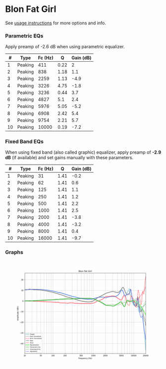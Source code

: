 # Blon Fat Girl
See [usage instructions](https://github.com/jaakkopasanen/AutoEq#usage) for more options and info.

### Parametric EQs
Apply preamp of -2.6 dB when using parametric equalizer.

|   # | Type    |   Fc (Hz) |    Q |   Gain (dB) |
|-----|---------|-----------|------|-------------|
|   1 | Peaking |       411 | 0.22 |         2   |
|   2 | Peaking |       838 | 1.18 |         1.1 |
|   3 | Peaking |      2259 | 1.13 |        -4.9 |
|   4 | Peaking |      3226 | 4.75 |        -1.8 |
|   5 | Peaking |      3236 | 0.44 |         3.7 |
|   6 | Peaking |      4827 | 5.1  |         2.4 |
|   7 | Peaking |      5976 | 5.05 |        -5.2 |
|   8 | Peaking |      6908 | 2.42 |         5.4 |
|   9 | Peaking |      9754 | 2.21 |         5.7 |
|  10 | Peaking |     10000 | 0.19 |        -7.2 |

### Fixed Band EQs
When using fixed band (also called graphic) equalizer, apply preamp of **-2.9 dB** (if available) and set gains manually with these parameters.

|   # | Type    |   Fc (Hz) |    Q |   Gain (dB) |
|-----|---------|-----------|------|-------------|
|   1 | Peaking |        31 | 1.41 |        -0.2 |
|   2 | Peaking |        62 | 1.41 |         0.6 |
|   3 | Peaking |       125 | 1.41 |         1.1 |
|   4 | Peaking |       250 | 1.41 |         1.2 |
|   5 | Peaking |       500 | 1.41 |         2.2 |
|   6 | Peaking |      1000 | 1.41 |         2.5 |
|   7 | Peaking |      2000 | 1.41 |        -3.8 |
|   8 | Peaking |      4000 | 1.41 |        -3.2 |
|   9 | Peaking |      8000 | 1.41 |         0.4 |
|  10 | Peaking |     16000 | 1.41 |        -9.7 |

### Graphs
![](./Blon%20Fat%20Girl.png)
